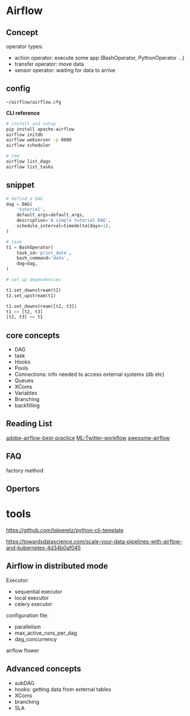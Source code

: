 # Airflow

## Concept

operator types:
- action operator: execute some app (BashOperator, PythonOperator ...)
- transfer operator: move data
- sensor operator: waiting for data to arrive

## config

`~/airflow/airflow.cfg`

**CLI reference**

```bash
# install and setup
pip install apache-airflow
airflow initdb
airflow webserver -p 8080
airflow scheduler

# cmd
airflow list_dags
airflow list_tasks

```

## snippet

```python
# defind a DAG
dag = DAG(
    'tutorial',
    default_args=default_args,
    description='A simple tutorial DAG',
    schedule_interval=timedelta(days=1),
)

# task
t1 = BashOperator(
    task_id='print_date',
    bash_command='date',
    dag=dag,
)

# set up dependencies

t1.set_downstream(t2)
t2.set_upstream(t1)

t1.set_downstream([t2, t3])
t1 >> [t2, t3]
[t2, t3] << t1
```

## core concepts

- DAG
- task
- Hooks
- Pools
- Connections: info needed to access external systems (db etc)
- Queues 
- XComs
- Variables
- Branching
- backfilling


## Reading List

[adobe-airflow-best-practice](https://theblog.adobe.com/adobe-experience-platform-orchestration-service-with-apache-airflow/)
[ML-Twitter-workflow](https://blog.twitter.com/engineering/en_us/topics/insights/2018/ml-workflows.html)
[awesome-airflow](https://github.com/jghoman/awesome-apache-airflow)

## FAQ

factory method

## Opertors

# tools

https://github.com/talperetz/python-cli-template

https://towardsdatascience.com/scale-your-data-pipelines-with-airflow-and-kubernetes-4d34b0af045

## Airflow in distributed mode

Executor:
- sequential executor
- local executor
- celery executor

configuration file:
- parallelism
- max_active_runs_per_dag
- dag_concurrency


airflow flower

## Advanced concepts

- subDAG
- hooks: getting data from external tables
- XComs
- branching
- SLA
